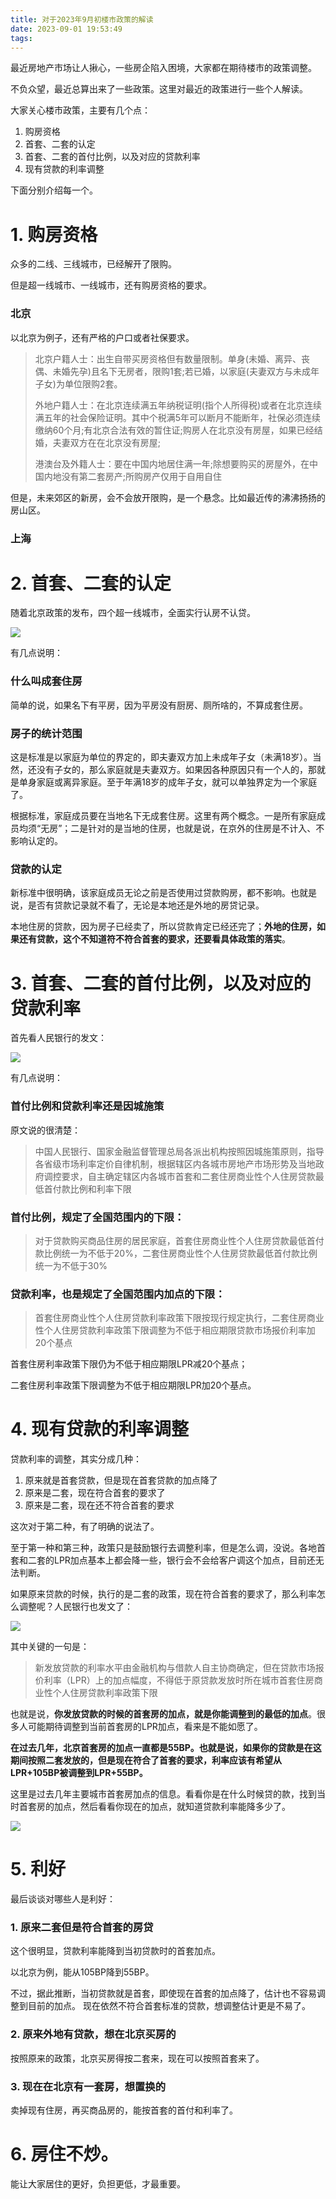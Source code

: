 ```yaml
---
title: 对于2023年9月初楼市政策的解读
date: 2023-09-01 19:53:49
tags:
---
```

最近房地产市场让人揪心，一些房企陷入困境，大家都在期待楼市的政策调整。

不负众望，最近总算出来了一些政策。这里对最近的政策进行一些个人解读。

大家关心楼市政策，主要有几个点：

1. 购房资格
2. 首套、二套的认定
3. 首套、二套的首付比例，以及对应的贷款利率
4. 现有贷款的利率调整

下面分别介绍每一个。

# 1. 购房资格
众多的二线、三线城市，已经解开了限购。

但是超一线城市、一线城市，还有购房资格的要求。

### 北京
以北京为例子，还有严格的户口或者社保要求。

> 北京户籍人士：出生自带买房资格但有数量限制。单身(未婚、离异、丧偶、未婚先孕)且名下无房者，限购1套;若已婚，以家庭(夫妻双方与未成年子女)为单位限购2套。
> 
> 外地户籍人士：在北京连续满五年纳税证明(指个人所得税)或者在北京连续满五年的社会保险证明。其中个税满5年可以断月不能断年，社保必须连续缴纳60个月;有北京合法有效的暂住证;购房人在北京没有房屋，如果已经结婚，夫妻双方在在北京没有房屋;
> 
> 港澳台及外籍人士：要在中国内地居住满一年;除想要购买的房屋外，在中国内地没有第二套房产;所购房产仅用于自用自住


但是，未来郊区的新房，会不会放开限购，是一个悬念。比如最近传的沸沸扬扬的房山区。

### 上海


# 2. 首套、二套的认定

随着北京政策的发布，四个超一线城市，全面实行认房不认贷。

![](/img/2023/beijing-policy.png)

有几点说明：

### 什么叫成套住房
简单的说，如果名下有平房，因为平房没有厨房、厕所啥的，不算成套住房。

### 房子的统计范围

这是标准是以家庭为单位的界定的，即夫妻双方加上未成年子女（未满18岁）。当然，还没有子女的，那么家庭就是夫妻双方。如果因各种原因只有一个人的，那就是单身家庭或离异家庭。至于年满18岁的成年子女，就可以单独界定为一个家庭了。

根据标准，家庭成员要在当地名下无成套住房。这里有两个概念。一是所有家庭成员均须“无房”；二是针对的是当地的住房，也就是说，在京外的住房是不计入、不影响认定的。

### 贷款的认定

新标准中很明确，该家庭成员无论之前是否使用过贷款购房，都不影响。也就是说，是否有贷款记录就不看了，无论是本地还是外地的房贷记录。

本地住房的贷款，因为房子已经卖了，所以贷款肯定已经还完了；**外地的住房，如果还有贷款，这个不知道符不符合首套的要求，还要看具体政策的落实**。


# 3. 首套、二套的首付比例，以及对应的贷款利率

首先看人民银行的发文：

![](/img/2023/loan-policy.png)

有几点说明：

### 首付比例和贷款利率还是因城施策

原文说的很清楚：

> 中国人民银行、国家金融监督管理总局各派出机构按照因城施策原则，指导各省级市场利率定价自律机制，根据辖区内各城市房地产市场形势及当地政府调控要求，自主确定辖区内各城市首套和二套住房商业性个人住房贷款最低首付款比例和利率下限

### 首付比例，规定了全国范围内的下限：

> 对于贷款购买商品住房的居民家庭，首套住房商业性个人住房贷款最低首付款比例统一为不低于20%，二套住房商业性个人住房贷款最低首付款比例统一为不低于30%

### 贷款利率，也是规定了全国范围内加点的下限：

> 首套住房商业性个人住房贷款利率政策下限按现行规定执行，二套住房商业性个人住房贷款利率政策下限调整为不低于相应期限贷款市场报价利率加20个基点

首套住房利率政策下限仍为不低于相应期限LPR减20个基点；

二套住房利率政策下限调整为不低于相应期限LPR加20个基点。


# 4. 现有贷款的利率调整

贷款利率的调整，其实分成几种：

1.  原来就是首套贷款，但是现在首套贷款的加点降了
2. 原来是二套，现在符合首套的要求了
3. 原来是二套，现在还不符合首套的要求

这次对于第二种，有了明确的说法了。

至于第一种和第三种，政策只是鼓励银行去调整利率，但是怎么调，没说。各地首套和二套的LPR加点基本上都会降一些，银行会不会给客户调这个加点，目前还无法判断。

如果原来贷款的时候，执行的是二套的政策，现在符合首套的要求了，那么利率怎么调整呢？人民银行也发文了：

![](/img/2023/bank-policy.png)

其中关键的一句是：

> 新发放贷款的利率水平由金融机构与借款人自主协商确定，但在贷款市场报价利率（LPR）上的加点幅度，不得低于原贷款发放时所在城市首套住房商业性个人住房贷款利率政策下限

也就是说，**你发放贷款的时候的首套房的加点，就是你能调整到的最低的加点**。很多人可能期待调整到当前首套房的LPR加点，看来是不能如愿了。

**在过去几年，北京首套房的加点一直都是55BP。也就是说，如果你的贷款是在这期间按照二套发放的，但是现在符合了首套的要求，利率应该有希望从LPR+105BP被调整到LPR+55BP。**

这里是过去几年主要城市首套房加点的信息。看看你是在什么时候贷的款，找到当时首套房的加点，然后看看你现在的加点，就知道贷款利率能降多少了。

![](/img/2023/loan-interests.jpeg)

# 5. 利好

最后谈谈对哪些人是利好：

### 1. 原来二套但是符合首套的房贷

这个很明显，贷款利率能降到当初贷款时的首套加点。

以北京为例，能从105BP降到55BP。

不过，据此推断，当初贷款就是首套，即使现在首套的加点降了，估计也不容易调整到目前的加点。
现在依然不符合首套标准的贷款，想调整估计更是不易了。

### 2. 原来外地有贷款，想在北京买房的

按照原来的政策，北京买房得按二套来，现在可以按照首套来了。

### 3. 现在在北京有一套房，想置换的

卖掉现有住房，再买商品房的，能按首套的首付和利率了。

# 6. 房住不炒。

能让大家居住的更好，负担更低，才最重要。



